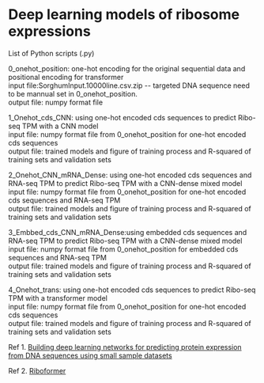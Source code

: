 # Deep learning models of ribosome expressions



List of Python scripts (.py)

0_onehot_position: one-hot encoding for the original sequential data and positional encoding for transformer<br>
input file:SorghumInput.10000line.csv.zip -- targeted DNA sequence need to be mannual set in 0_onehot_position. <br>
output file:  numpy format file 

1_Onehot_cds_CNN: using one-hot encoded cds sequences to predict Ribo-seq TPM with a CNN model <br>
input file: numpy format file from 0_onehot_position for one-hot encoded cds sequences<br>
output file: trained models and figure of training process and R-squared of training sets and validation sets

2_Onehot_CNN_mRNA_Dense: using one-hot encoded cds sequences and RNA-seq TPM to predict Ribo-seq TPM with a CNN-dense mixed model <br>
input file:  numpy format file from 0_onehot_position for one-hot encoded cds sequences and RNA-seq TPM<br>
output file:  trained models and figure of training process and R-squared of training sets and validation sets

3_Embbed_cds_CNN_mRNA_Dense:using embedded cds sequences and RNA-seq TPM to predict Ribo-seq TPM with a CNN-dense mixed model <br>
input file:  numpy format file from 0_onehot_position for embedded cds sequences and RNA-seq TPM<br>
output file:  trained models and figure of training process and R-squared of training sets and validation sets

4_Onehot_trans: using one-hot encoded cds sequences to predict Ribo-seq TPM with a transformer model <br>
input file: numpy format file from 0_onehot_position for one-hot encoded cds sequences <br>
output file:  trained models and figure of training process and R-squared of training sets and validation sets


Ref 1. [Building deep learning networks for predicting protein expression from DNA sequences using small sample datasets](https://www.nature.com/articles/s41467-022-34902-5)

Ref 2. [Riboformer](https://github.com/lingxusb/Riboformer.git)
